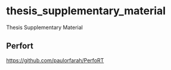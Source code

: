 # thesis_supplementary_material
Thesis Supplementary Material

## Perfort
https://github.com/paulorfarah/PerfoRT
